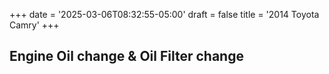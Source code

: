 +++
date = '2025-03-06T08:32:55-05:00'
draft = false
title = '2014 Toyota Camry'
+++

## Engine Oil change & Oil Filter change